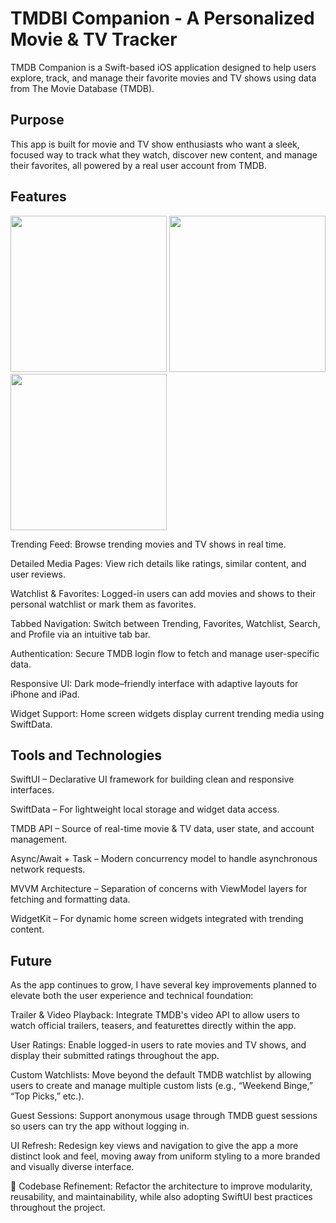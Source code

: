 
# TMDBI Companion - A Personalized Movie & TV Tracker

TMDB Companion is a Swift-based iOS application designed to help users explore, track, and manage their favorite movies and TV shows using data from The Movie Database (TMDB).

## Purpose
This app is built for movie and TV show enthusiasts who want a sleek, focused way to track what they watch, discover new content, and manage their favorites, all powered by a real user account from TMDB.
## Features

<img src="https://github.com/user-attachments/assets/fc1aee74-2869-4513-899f-ed6ccafe08fa" width="250" />
<img src="https://github.com/user-attachments/assets/c8424cf9-05f5-4a0e-96c2-cbd09af73097" width="250" />
<img src="https://github.com/user-attachments/assets/98916ad4-f5fb-4c33-8807-b602588c8eb9" width="250" />

Trending Feed: Browse trending movies and TV shows in real time.

Detailed Media Pages: View rich details like ratings, similar content, and user reviews.

Watchlist & Favorites: Logged-in users can add movies and shows to their personal watchlist or mark them as favorites.

Tabbed Navigation: Switch between Trending, Favorites, Watchlist, Search, and Profile via an intuitive tab bar.

Authentication: Secure TMDB login flow to fetch and manage user-specific data.

Responsive UI: Dark mode–friendly interface with adaptive layouts for iPhone and iPad.

Widget Support: Home screen widgets display current trending media using SwiftData.
## Tools and Technologies

SwiftUI – Declarative UI framework for building clean and responsive interfaces.

SwiftData – For lightweight local storage and widget data access.

TMDB API – Source of real-time movie & TV data, user state, and account management.

Async/Await + Task – Modern concurrency model to handle asynchronous network requests.

MVVM Architecture – Separation of concerns with ViewModel layers for fetching and formatting data.

WidgetKit – For dynamic home screen widgets integrated with trending content.
## Future

As the app continues to grow, I have several key improvements planned to elevate both the user experience and technical foundation:

Trailer & Video Playback: Integrate TMDB's video API to allow users to watch official trailers, teasers, and featurettes directly within the app.

User Ratings: Enable logged-in users to rate movies and TV shows, and display their submitted ratings throughout the app.

Custom Watchlists: Move beyond the default TMDB watchlist by allowing users to create and manage multiple custom lists (e.g., “Weekend Binge,” “Top Picks,” etc.).

Guest Sessions: Support anonymous usage through TMDB guest sessions so users can try the app without logging in.

UI Refresh: Redesign key views and navigation to give the app a more distinct look and feel, moving away from uniform styling to a more branded and visually diverse interface.

🧼 Codebase Refinement: Refactor the architecture to improve modularity, reusability, and maintainability, while also adopting SwiftUI best practices throughout the project.

